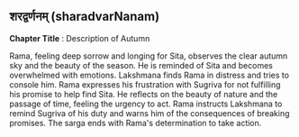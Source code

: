 ## शरद्वर्णनम् (sharadvarNanam)
**Chapter Title** : Description of Autumn

Rama, feeling deep sorrow and longing for Sita, observes the clear autumn sky and the beauty of the season. He is reminded of Sita and becomes overwhelmed with emotions. Lakshmana finds Rama in distress and tries to console him. Rama expresses his frustration with Sugriva for not fulfilling his promise to help find Sita. He reflects on the beauty of nature and the passage of time, feeling the urgency to act. Rama instructs Lakshmana to remind Sugriva of his duty and warns him of the consequences of breaking promises. The sarga ends with Rama's determination to take action.